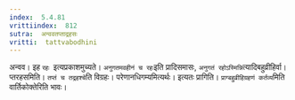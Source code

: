 ```yaml
---
index:  5.4.81
vrittiindex:  812
sutra:  अन्ववतप्ताद्रहसः
vritti:  tattvabodhini 
---
```


अन्वव। इह `रहः `इत्यप्रकाशमुच्यते। `अनुगतमवहीनं च रहः`इति प्रादिसमासः, `अनुगतं रहोऽस्मिन्नि`त्यादिबहुव्रीहिर्वा। प्तरहसमिति। `तप्तं च तद्रहश्चे`ति विग्रहः। परेणानधिगम्यमित्यर्थः। इत्यतः प्रागिति। `प्राग्बहुव्रीहिग्रहणं कर्तव्य`मिति वार्तिकोक्तेरिति भावः।

